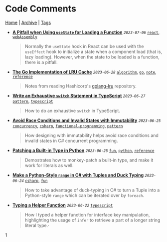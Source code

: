# Code Comments

[Home](../../README.md) | [Archive](../archive.md) | [Tags](../tags.md)

- __[A Pitfall when Using `useState` for Loading a Function](../../src/2023/7/6/usestate_with_function/README.md)__
  _`2023-07-06`_
  [`react`](../tags.md#react), [`webAssembly`](../tags.md#webAssembly)

  > Normally the `useState` hook in React can be used with the `useEffect` hook to initialize a state when a component load (that is, lazy loading). However, when the state to be loaded is a function, there is a pitfall.
- __[The Go Implementation of LRU Cache](../../src/2023/6/28/lru/README.md)__
  _`2023-06-28`_
  [`algorithm`](../tags.md#algorithm), [`go`](../tags.md#go), [`note`](../tags.md#note), [`reference`](../tags.md#reference)

  > Notes from reading Hashicorp's [golang-lru](https://github.com/hashicorp/golang-lru) repository.
- __[Write an Exhaustive `switch` Statement in TypeScript](../../src/2023/6/27/exhaustive_switch/README.md)__
  _`2023-06-27`_
  [`pattern`](../tags.md#pattern), [`typescript`](../tags.md#typescript)

  > How to do an exhaustive `switch` in TypeScript.
- __[Avoid Race Conditions and Invalid States with Immutability](../../src/2023/6/25/avoid_race_condition_with_immutability/README.md)__
  _`2023-06-25`_
  [`concurrency`](../tags.md#concurrency), [`csharp`](../tags.md#csharp), [`functional-programming`](../tags.md#functional-programming), [`pattern`](../tags.md#pattern)

  > How designing with immutability helps avoid race conditions and invalid states in C# concurrent programming.
- __[Patching a Built-in Type in Python](../../src/2023/6/25/patching_builtin_types_in_python/README.md)__
  _`2023-06-25`_
  [`fun`](../tags.md#fun), [`python`](../tags.md#python), [`reference`](../tags.md#reference)

  > Demostrates how to monkey-patch a built-in type, and make it work for literals as well.
- __[Make a Python-Style `range` in C# with Tuples and Duck Typing](../../src/2023/6/24/python_style_range/README.md)__
  _`2023-06-24`_
  [`csharp`](../tags.md#csharp), [`fun`](../tags.md#fun)

  > How to take advantage of duck-typing in C# to turn a Tuple into a Python-style `range` which can be iterated over by `foreach`.
- __[Typing a Helper Function](../../src/2023/6/22/typing_a_helper_function/README.md)__
  _`2023-06-22`_
  [`typescript`](../tags.md#typescript)

  > How I typed a helper function for interface key manipulation, highlighting the usage of `infer` to retrieve a part of a longer string literal type.·

1